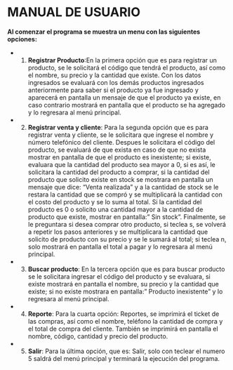 # MANUAL DE USUARIO

**Al comenzar el programa se muestra un menu con las siguientes opciones:** 
    
- 1.	**Registrar Producto**:En la primera opción que es para registrar un producto, se le solicitará el código que tendrá el producto, así como el nombre, su precio y la cantidad que existe.                                                     Con los datos ingresados se evaluará con los demás productos ingresados anteriormente para saber si el producto ya fue ingresado y aparecerá en pantalla un mensaje de que el producto ya existe, en caso contrario mostrará en pantalla que el producto se ha agregado y lo regresara al menú principal.

- 2.	**Registrar venta y cliente**: Para la segunda opción que es para registrar venta y cliente, se le solicitara que ingrese el nombre y número telefónico del cliente. Despues le solicitara el código del producto, se evaluará de que exista en caso de que no exista mostrar en pantalla de que el producto es inexistente; si existe, evaluara que la cantidad del producto sea mayor a 0, si es así, le solicitara la cantidad del producto a comprar, si la cantidad del producto que solicito existe en stock se mostrara en pantalla un mensaje que dice: “Venta realizada” y a la cantidad de stock se le restara la cantidad que se compró y se multiplicará la cantidad con el costo del producto y se lo suma al total.   Si la cantidad del producto es 0 o solicito una cantidad mayor a la cantidad de producto que existe, mostrar en pantalla:” Sin stock”. Finalmente, se le preguntara si desea comprar otro producto, si teclea s, se volverá a repetir los pasos anteriores y se multiplicara la cantidad que solicito de producto con su precio y se le sumará al total; si teclea n, solo mostrará en pantalla el total a pagar y lo regresara al menú principal.
- 3.	**Buscar producto**: En la tercera opción que es para buscar producto se le solicitara ingresar el código del producto y se evaluara, si existe mostrará en pantalla el nombre, su precio y la cantidad que existe; si no existe mostrara en pantalla:” Producto inexistente” y lo regresara al menú principal.

- 4.	**Reporte**: Para la cuarta opción: Reportes, se imprimirá el ticket de las compras, así como el nombre, teléfono la cantidad de compra y el total de compra del cliente. También se imprimirá en pantalla el nombre, código, cantidad y precio del producto.


- 5.	**Salir**: Para la última opción, que es: Salir, solo con teclear el numero 5 saldrá del menú principal y terminará la ejecución del programa.
